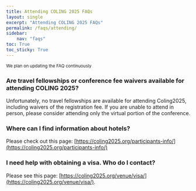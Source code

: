 ```yaml
---
title: Attending COLING 2025 FAQs
layout: single
excerpt: "Attending COLING 2025 FAQs"
permalink: /faqs/attending/
sidebar: 
    nav: "faqs"
toc: True
toc_sticky: True
---
```


<small>We plan on updating the FAQ continuously</small>

### Are travel fellowships or conference fee waivers available for attending COLING 2025?

Unfortunately, no travel fellowships are available for attending Coling2025, including waivers of the registration fee.  If you are unable to attend in person, please consider attending only the virtual portion of the conference.

### Where can I find information about hotels?

Please check out this page: [https://coling2025.org/participants-info/](https://coling2025.org/participants-info/)

### I need help with obtaining a visa. Who do I contact?

Please see this page: [https://coling2025.org/venue/visa/](https://coling2025.org/venue/visa/).

